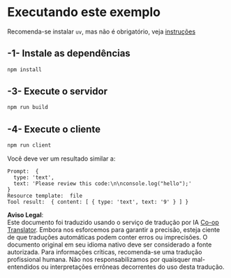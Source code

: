 <!--
CO_OP_TRANSLATOR_METADATA:
{
  "original_hash": "fae57a69c2b62cb7d92ff12da65f36c3",
  "translation_date": "2025-05-17T10:08:21+00:00",
  "source_file": "03-GettingStarted/02-client/solution/typescript/README.md",
  "language_code": "br"
}
-->
# Executando este exemplo

Recomenda-se instalar `uv`, mas não é obrigatório, veja [instruções](https://docs.astral.sh/uv/#highlights)

## -1- Instale as dependências

```bash
npm install
```

## -3- Execute o servidor

```bash
npm run build
```

## -4- Execute o cliente

```sh
npm run client
```

Você deve ver um resultado similar a:

```text
Prompt:  {
  type: 'text',
  text: 'Please review this code:\n\nconsole.log("hello");'
}
Resource template:  file
Tool result:  { content: [ { type: 'text', text: '9' } ] }
```

**Aviso Legal**:  
Este documento foi traduzido usando o serviço de tradução por IA [Co-op Translator](https://github.com/Azure/co-op-translator). Embora nos esforcemos para garantir a precisão, esteja ciente de que traduções automáticas podem conter erros ou imprecisões. O documento original em seu idioma nativo deve ser considerado a fonte autorizada. Para informações críticas, recomenda-se uma tradução profissional humana. Não nos responsabilizamos por quaisquer mal-entendidos ou interpretações errôneas decorrentes do uso desta tradução.